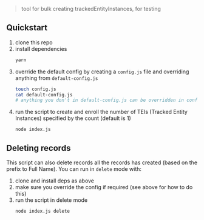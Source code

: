 > tool for bulk creating trackedEntityInstances, for testing

## Quickstart

  1. clone this repo
  1. install dependencies
      ```bash
      yarn
      ```
  1. override the default config by creating a `config.js` file and overriding anything from `default-config.js`
      ```bash
      touch config.js
      cat default-config.js
      # anything you don't in default-config.js can be overridden in config.js
      ```
  1. run the script to create and enroll the number of TEIs (Tracked Entity Instances) specified by the count (default is 1)
      ```
      node index.js
      ```

## Deleting records
This script can also delete records all the records has created (based on the prefix to Full Name). You can run in `delete` mode with:

  1. clone and install deps as above
  1. make sure you override the config if required (see above for how to do this)
  1. run the script in delete mode
      ```bash
      node index.js delete
      ```
